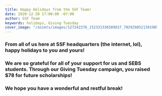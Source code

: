 ```yaml
---
title: Happy Holidays from the SSF Team!
date: 2020-12-20 17:00:00 -07:00
author: SSF Team
keywords: holidays, Giving Tuesday
cover_image: "/assets/images/127242376_152331336589837_7029298521391985404_n.jpg"
---
```


### From all of us here at SSF headquarters (the internet, lol), **happy holidays** to you and yours!

### We are so grateful for all of your support for us and SEBS students. **Through our Giving Tuesday campaign, you raised $78 for future scholarships!**

### We hope you have a wonderful and restful break!
